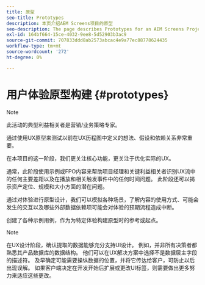 ```yaml
---
title: 原型
seo-title: Prototypes
description: 本页介绍AEM Screens项目的原型
seo-description: The page describes Prototypes for an AEM Screens Project
exl-id: 164bf664-15ce-4032-9ee8-5d52903b3ac9
source-git-commit: 707833ddd8ab2573abcac4e9a77ec88778624435
workflow-type: tm+mt
source-wordcount: '272'
ht-degree: 0%

---
```


# 用户体验原型构建 {#prototypes}

>[!NOTE]
>
>此活动的典型利益相关者是营销/业务策略专家。

通过使用UX原型来测试以前在UX历程图中定义的想法、假设和依赖关系非常重要。

在本项目的这一阶段，我们更关注核心功能，更关注于优化实际的UX。

通常，此阶段使用示例或FPO内容来帮助项目经理和关键利益相关者识别UX流中的任何主要差距以及在播放和相关触发事件中的任何时间问题。
此阶段还可以揭示资产定位、规模和大小方面的潜在问题。

通过对体验进行原型设计，我们可以模拟各种场景，了解内容的使用方式、可能会发生的交互以及哪些外部数据依赖项可能会对体验的预期流程造成中断。

创建了各种示例用例，作为为特定体验构建原型时的参考或起点。


>[!NOTE]
> 在UX设计阶段，确认提取的数据能够充分支持UI设计。
> 例如，并非所有决策者都熟悉其产品数据库的数据结构。 他们可以在UX解决方案中选择不是数据层主字段的描述符。 及早确定可能需要操纵数据的位置，并将它传达给客户，可防止以后出现误解。 如果客户端决定在开发开始后扩展或更改UI标签，则需要做出更多努力来适应这些更改。

